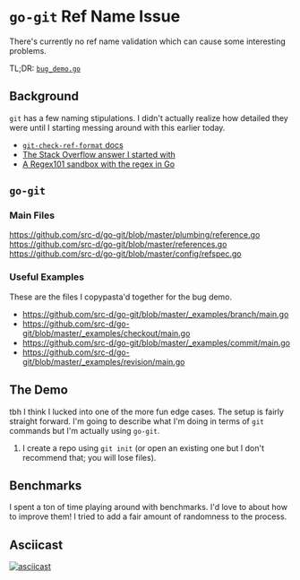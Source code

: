 # `go-git` Ref Name Issue

There's currently no ref name validation which can cause some interesting problems.

TL;DR: [`bug_demo.go`](./bug_demo.go)

## Background

`git` has a few naming stipulations. I didn't actually realize how detailed they were until I starting messing around with this earlier today.

* [`git-check-ref-format` docs](https://git-scm.com/docs/git-check-ref-format)
* [The Stack Overflow answer I started with](https://stackoverflow.com/a/12093994)
* [A Regex101 sandbox with the regex in Go](https://regex101.com/r/E2TCqU/3/tests)

## `go-git`

### Main Files
https://github.com/src-d/go-git/blob/master/plumbing/reference.go
https://github.com/src-d/go-git/blob/master/references.go
https://github.com/src-d/go-git/blob/master/config/refspec.go

### Useful Examples

These are the files I copypasta'd together for the bug demo.
* https://github.com/src-d/go-git/blob/master/_examples/branch/main.go
* https://github.com/src-d/go-git/blob/master/_examples/checkout/main.go
* https://github.com/src-d/go-git/blob/master/_examples/commit/main.go
* https://github.com/src-d/go-git/blob/master/_examples/revision/main.go

## The Demo

tbh I think I lucked into one of the more fun edge cases. The setup is fairly straight forward. I'm going to describe what I'm doing in terms of `git` commands but I'm actually using `go-git`.

1. I create a repo using `git init` (or open an existing one but I don't recommend that; you will lose files).

## Benchmarks

I spent a ton of time playing around with benchmarks. I'd love to about how to improve them! I tried to add a fair amount of randomness to the process.

## Asciicast

[![asciicast](https://asciinema.org/a/254346.svg)](https://asciinema.org/a/254346)
